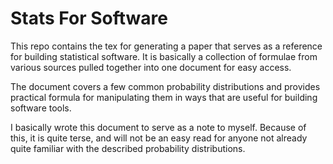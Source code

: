 Stats For Software
===
This repo contains the tex for generating a paper that serves as a reference
for building statistical software.  It is basically a collection of formulae
from various sources pulled together into one document for easy access.

The document covers a few common probability distributions and provides
practical formula for manipulating them in ways that are useful for building
software tools.

I basically wrote this document to serve as a note to myself.  Because of
this, it is quite terse, and will not be an easy read for anyone not already
quite familiar with the described probability distributions.

